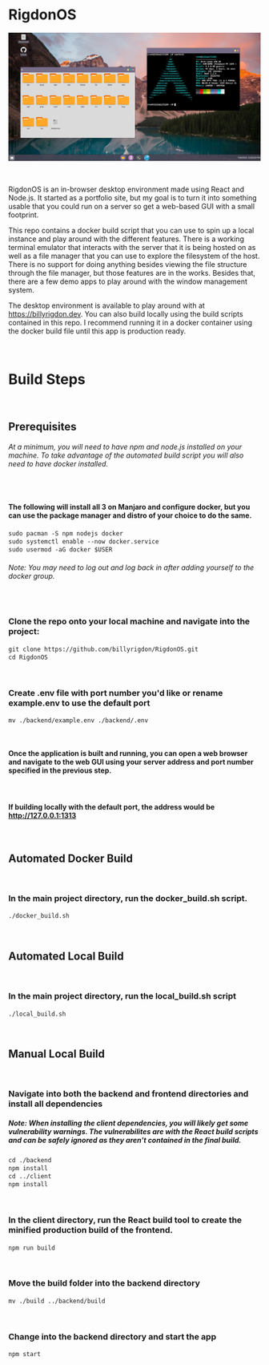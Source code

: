 # RigdonOS

![Screenshot of desktop](./screenshot.png)

&nbsp;

RigdonOS is an in-browser desktop environment made using React and Node.js. It started as a portfolio site, but my goal is to turn it into something usable that you could run on a server so get a web-based GUI with a small footprint.

This repo contains a docker build script that you can use to spin up a local instance and play around with the different features. There is a working terminal emulator that interacts with the server that it is being hosted on as well as a file manager that you can use to explore the filesystem of the host. There is no support for doing anything besides viewing the file structure through the file manager, but those features are in the works. Besides that, there are a few demo apps to play around with the window management system.

The desktop environment is available to play around with at https://billyrigdon.dev. You can also build locally using the build scripts contained in this repo. I recommend running it in a docker container using the docker build file until this app is production ready.

&nbsp;

# Build Steps

&nbsp;

## Prerequisites

###### At a minimum, you will need to have npm and node.js installed on your machine. To take advantage of the automated build script you will also need to have docker installed.

&nbsp;

#### The following will install all 3 on Manjaro and configure docker, but you can use the package manager and distro of your choice to do the same.

    sudo pacman -S npm nodejs docker
    sudo systemctl enable --now docker.service
    sudo usermod -aG docker $USER

###### Note: You may need to log out and log back in after adding yourself to the docker group.

&nbsp;

### Clone the repo onto your local machine and navigate into the project:

    git clone https://github.com/billyrigdon/RigdonOS.git
    cd RigdonOS

&nbsp;

### Create .env file with port number you'd like or rename example.env to use the default port

    mv ./backend/example.env ./backend/.env

&nbsp;

#### Once the application is built and running, you can open a web browser and navigate to the web GUI using your server address and port number specified in the previous step.

&nbsp;

#### If building locally with the default port, the address would be http://127.0.0.1:1313

&nbsp;

## Automated Docker Build

&nbsp;

### In the main project directory, run the docker_build.sh script.

    ./docker_build.sh

&nbsp;

## Automated Local Build

&nbsp;

### In the main project directory, run the local_build.sh script

    ./local_build.sh

&nbsp;

## Manual Local Build

&nbsp;

### Navigate into both the backend and frontend directories and install all dependencies

##### Note: When installing the client dependencies, you will likely get some vulnerability warnings. The vulnerabilites are with the React build scripts and can be safely ignored as they aren't contained in the final build.

    cd ./backend
    npm install
    cd ../client
    npm install

&nbsp;

### In the client directory, run the React build tool to create the minified production build of the frontend.

    npm run build

&nbsp;

### Move the build folder into the backend directory

    mv ./build ../backend/build

&nbsp;

### Change into the backend directory and start the app

    npm start
